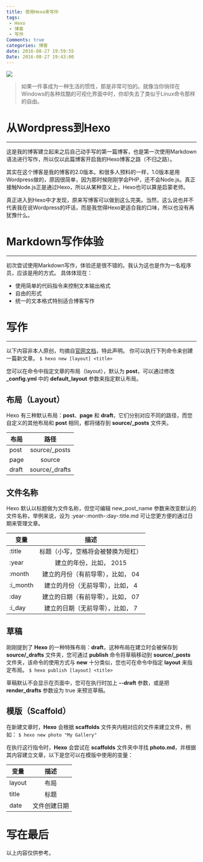 ```yaml
---
title: 使用Hexo来写作
tags: 
 - Hexo
 - 博客
 - 写作
Comments: true
categories: 博客
date: 2016-08-27 19:59:55
Date: 2016-08-27 19:43:00
---
```


![](http://ockhcbepk.bkt.clouddn.com/hexo_pic.png?watermark/2/text/QOmbtuWjueWNmuWuog==/font/5a6L5L2T/fontsize/700/fill/I0VGRUZFRg==/dissolve/100/gravity/SouthEast/dx/20/dy/20)

>如果一件事成为一种生活的惯性，那是非常可怕的。就像当你徜徉在Windows的各种炫酷的可视化界面中时，你却失去了类似于Linux命令那样的自由。

# 从Wordpress到Hexo
***
这是我的博客建立起来之后自己动手写的第一篇博客，也是第一次使用Markdown语法进行写作，所以仅以此篇博客开启我的Hexo博客之路（不归之路）。

其实在这个博客是我的博客的2.0版本。和很多人预料的一样，1.0版本是用Wordpress做的，原因很简单，因为那时候刚刚学会PHP，还不会Node.js。真正接触Node.js正是通过Hexo，所以从某种意义上，Hexo也可以算是启蒙老师。

真正进入到Hexo中才发现，原来写博客可以做到这么完美。当然，这么说也并不代表我在说Wordpress的坏话，而是我觉得Hexo更适合我的口味，所以也没有再犹豫什么。

# Markdown写作体验
***
初次尝试使用Markdown写作，体验还是很不错的。我认为这也是作为一名程序员，应该是用的方式。
具体体现在：
* 使用简单的代码指令来控制文本输出格式
* 自由的形式
* 统一的文本格式特别适合博客写作

# 写作
***
以下内容非本人原创，均摘自[官网文档](https://hexo.io/zh-cn/docs/writing.html)，特此声明。
你可以执行下列命令来创建一篇新文章。
`$ hexo new [layout] <title>`

您可以在命令中指定文章的布局（layout），默认为 **post**，可以通过修改 **_config.yml** 中的 **default_layout** 参数来指定默认布局。

## 布局（Layout）
Hexo 有三种默认布局：**post**、**page** 和 **draft**，它们分别对应不同的路径，而您自定义的其他布局和 **post** 相同，都将储存到 **source/_posts** 文件夹。

| 布局    |       路径       |
| ----- | :------------: |
| post  | source/_posts  |
| page  |     source     |
| draft | source/_drafts |

## 文件名称
Hexo 默认以标题做为文件名称，但您可编辑 new_post_name 参数来改变默认的文件名称，举例来说，设为 :year-:month-:day-:title.md 可让您更方便的通过日期来管理文章。

| 变量       |         描述         |
| -------- | :----------------: |
| :title   | 标题（小写，空格将会被替换为短杠）  |
| :year    |   建立的年份，比如， 2015   |
| :month   | 建立的月份（有前导零），比如， 04 |
| :i_month | 建立的月份（无前导零），比如， 4  |
| :day     | 建立的日期（有前导零），比如， 07 |
| :i_day   | 建立的日期（无前导零），比如， 7  |

## 草稿
刚刚提到了 **Hexo** 的一种特殊布局：**draft**，这种布局在建立时会被保存到 **source/_drafts** 文件夹，您可通过 **publish** 命令将草稿移动到 **source/_posts** 文件夹，该命令的使用方式与 **new** 十分类似，您也可在命令中指定 **layout** 来指定布局。
`$ hexo publish [layout] <title>`

草稿默认不会显示在页面中，您可在执行时加上 **--draft** 参数，或是把 **render_drafts** 参数设为 true 来预览草稿。

## 模版（Scaffold）
在新建文章时，**Hexo** 会根据 **scaffolds** 文件夹内相对应的文件来建立文件，例如：
`$ hexo new photo "My Gallery"`

在执行这行指令时，**Hexo** 会尝试在 **scaffolds** 文件夹中寻找 **photo.md**，并根据其内容建立文章，以下是您可以在模版中使用的变量：

| 变量     |   描述   |
| ------ | :----: |
| layout |   布局   |
| title  |   标题   |
| date   | 文件创建日期 |

# 写在最后
以上内容仅供参考。